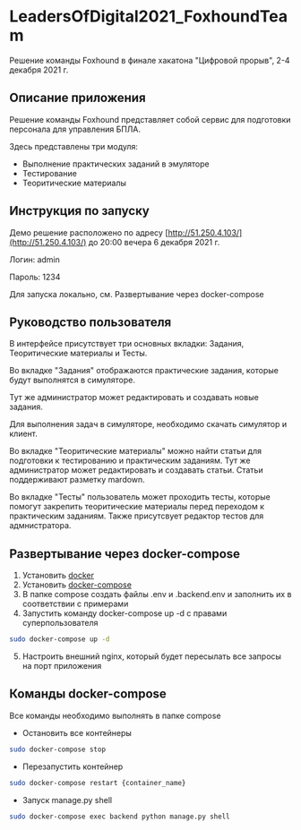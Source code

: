 # LeadersOfDigital2021_FoxhoundTeam
Решение команды Foxhound в финале хакатона "Цифровой прорыв", 2-4 декабря 2021 г.

## Описание приложения

Решение команды Foxhound представляет собой сервис для подготовки персонала для управления БПЛА.

Здесь представлены три модуля: 
- Выполнение практических заданий в эмуляторе
- Тестирование
- Теоритические материалы

## Инструкция по запуску
Демо решение расположено по адресу [http://51.250.4.103/](http://51.250.4.103/) до 20:00 вечера 6 декабря 2021 г.

Логин: admin

Пароль: 1234

Для запуска локально, см. Развертывание через docker-compose

## Руководство пользователя
В интерфейсе присутствует три основных вкладки: Задания, Теоритические материалы и Тесты. 

Во вкладке "Задания" отображаются практические задания, которые будут выполнятся в симуляторе. 

Тут же администратор может редактировать и создавать новые задания. 

Для выполнения задач в симуляторе, необходимо скачать симулятор и клиент.

Во вкладке "Теоритические материалы" можно найти статьи для подготовки к тестированию и практическим заданиям. Тут же администратор может редактировать и создавать статьи. Статьи поддерживают разметку mardown.

Во вкладке "Тесты" пользователь может проходить тесты, которые помогут закрепить теоритические материалы перед переходом к практическим заданиям. Также присутсвует редактор тестов для адмнистратора.


## Развертывание через docker-compose
1. Установить [docker](https://docs.docker.com/engine/install/ubuntu/)
2. Установить [docker-compose](https://docs.docker.com/compose/install/)
3. В папке compose создать файлы .env и .backend.env и заполнить их в соответствии с примерами
4. Запустить команду docker-compose up -d с правами суперпользователя
```bash
sudo docker-compose up -d
```
5. Настроить внешний nginx, который будет пересылать все запросы на порт приложения
## Команды docker-compose 
Все команды необходимо выполнять в папке compose
- Остановить все контейнеры
```bash
sudo docker-compose stop
```
- Перезапустить контейнер
```bash
sudo docker-compose restart {container_name}
```
- Запуск manage.py shell
```bash
sudo docker-compose exec backend python manage.py shell
```

